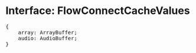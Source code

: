 # Interface: FlowConnectCacheValues

<pre>
{
    array: ArrayBuffer;
    audio: AudioBuffer;
}
</pre>

